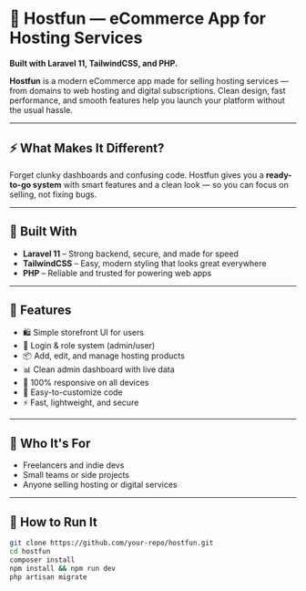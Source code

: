 # 🛒 Hostfun — eCommerce App for Hosting Services

**Built with Laravel 11, TailwindCSS, and PHP.**

**Hostfun** is a modern eCommerce app made for selling hosting services — from domains to web hosting and digital subscriptions. Clean design, fast performance, and smooth features help you launch your platform without the usual hassle.

---

## ⚡ What Makes It Different?

Forget clunky dashboards and confusing code. Hostfun gives you a **ready-to-go system** with smart features and a clean look — so you can focus on selling, not fixing bugs.

---

## 🔨 Built With

- **Laravel 11** – Strong backend, secure, and made for speed  
- **TailwindCSS** – Easy, modern styling that looks great everywhere  
- **PHP** – Reliable and trusted for powering web apps

---

## 🚀 Features

- 🛍️ Simple storefront UI for users  
- 🔐 Login & role system (admin/user)  
- 📦 Add, edit, and manage hosting products  
- 📊 Clean admin dashboard with live data  
- 📱 100% responsive on all devices  
- 🧩 Easy-to-customize code  
- ⚡ Fast, lightweight, and secure

---

## 👤 Who It's For

- Freelancers and indie devs  
- Small teams or side projects  
- Anyone selling hosting or digital services

---

## 🚧 How to Run It

```bash
git clone https://github.com/your-repo/hostfun.git  
cd hostfun  
composer install  
npm install && npm run dev  
php artisan migrate
